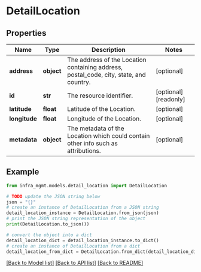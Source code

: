 # DetailLocation


## Properties

Name | Type | Description | Notes
------------ | ------------- | ------------- | -------------
**address** | **object** | The address of the Location containing address, postal_code, city, state, and country. | [optional] 
**id** | **str** | The resource identifier. | [optional] [readonly] 
**latitude** | **float** | Latitude of the Location. | [optional] 
**longitude** | **float** | Longitude of the Location. | [optional] 
**metadata** | **object** | The metadata of the Location which could contain other info such as attributions. | [optional] 

## Example

```python
from infra_mgmt.models.detail_location import DetailLocation

# TODO update the JSON string below
json = "{}"
# create an instance of DetailLocation from a JSON string
detail_location_instance = DetailLocation.from_json(json)
# print the JSON string representation of the object
print(DetailLocation.to_json())

# convert the object into a dict
detail_location_dict = detail_location_instance.to_dict()
# create an instance of DetailLocation from a dict
detail_location_from_dict = DetailLocation.from_dict(detail_location_dict)
```
[[Back to Model list]](../README.md#documentation-for-models) [[Back to API list]](../README.md#documentation-for-api-endpoints) [[Back to README]](../README.md)


